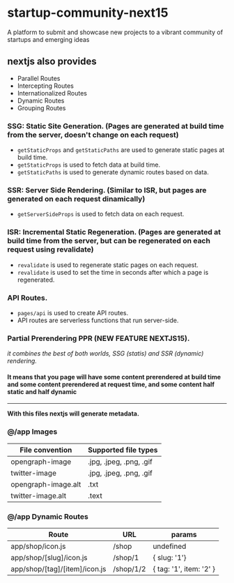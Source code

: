 # startup-community-next15

A platform to submit and showcase new projects to a vibrant community of startups and emerging ideas

## nextjs also provides

- Parallel Routes
- Intercepting Routes
- Internationalized Routes
- Dynamic Routes
- Grouping Routes

### **SSG: Static Site Generation.** (Pages are generated at build time from the server, doesn't change on each request)

- `getStaticProps` and `getStaticPaths` are used to generate static pages at build time.
- `getStaticProps` is used to fetch data at build time.
- `getStaticPaths` is used to generate dynamic routes based on data.

### **SSR: Server Side Rendering.** (Similar to ISR, but pages are generated on each request dinamically)

- `getServerSideProps` is used to fetch data on each request.

### **ISR: Incremental Static Regeneration.** (Pages are generated at build time from the server, but can be regenerated on each request using revalidate)

- `revalidate` is used to regenerate static pages on each request.
- `revalidate` is used to set the time in seconds after which a page is regenerated.

### **API Routes.**

- `pages/api` is used to create API routes.
- API routes are serverless functions that run server-side.

### **Partial Prerendering PPR (NEW FEATURE NEXTJS15).**

_it combines the best of both worlds, SSG (statis) and SSR (dynamic) rendering._

#### It means that you page will have some content prerendered at build time and some content prerendered at request time, and some content half static and half dynamic

---

**With this files nextjs will generate metadata.**

### @/app Images

| File convention | Supported file types |
| --------------- | -------------------- |
| opengraph-image | .jpg, .jpeg, .png, .gif |
| twitter-image   | .jpg, .jpeg, .png, .gif |
| opengraph-image.alt | .txt |
| twitter-image.alt | .text |

### @/app Dynamic Routes

| Route | URL | params |
| ----- | --- | ------ |
| app/shop/icon.js | /shop | undefined |
| app/shop/[slug]/icon.js | /shop/1 | { slug: '1'} |
| app/shop/[tag]/[item]/icon.js | /shop/1/2 | { tag: '1', item: '2' } |
